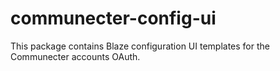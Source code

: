 # communecter-config-ui

This package contains Blaze configuration UI templates for the Communecter accounts OAuth.